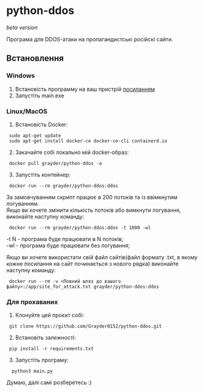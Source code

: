 # python-ddos
*beta version* 	

Програма для DDOS-атаки на пропагандистські російскі сайти.

## Встановлення
### Windows
1. Встановість программу на ваш пристрій [посиланням](https://drive.google.com/file/d/1whU2-Kc7EvQnrcPaZk9RCXeD56dOyn6A/view?usp=sharing)
2. Запустіть main.exe 
### Linux/MacOS
1. Встановість Docker:
```
 sudo apt-get update
 sudo apt-get install docker-ce docker-ce-cli containerd.io
```
2. Закачайте собі локально мій docker-образ:
```
 docker pull grayder/python-ddos -a
```
3. Запустіть контейнер:
```
 docker run --rm grayder/python-ddos:ddos
```
За замовчуванням скрипт працює в 200 потоків та із ввімкнутим логуванням.\
Якщо ви хочете змінити кількість потоків або вимкнути логування, виконайте наступну команду:
```
 docker run --rm grayder/python-ddos:ddos -t 1000 -wl
```
-t N - програма буде працювати в N потоків;\
-wl - програма буде працювати без логування;
  
Якщо ви хочете використати свій файл сайтів(файл формату .txt, в якому кожне посилання на сайт починається з нового рядка) виконайте наступну команду:
 
```
 docker run --rm -v <Повний шлях до вашого файлу>:/app/site_for_attack.txt grayder/python-ddos:ddos
```

### Для прохаваних

1) Клонуйте цей проєкт собі:
```
 git clone https://github.com/Grayder0152/python-ddos.git
```
2) Встановіть залежності:
```
 pip install -r requirements.txt
```
3) Запустіть програму:
```
  python3 main.py
```
 Думаю, далі самі розберетесь :)
